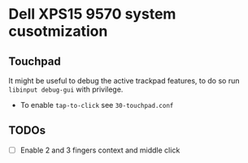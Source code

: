 # Dell XPS15 9570 system cusotmization

## Touchpad

It might be useful to debug the active trackpad features, to do so run `libinput debug-gui` with privilege.

- To enable `tap-to-click` see `30-touchpad.conf`

## TODOs

- [ ] Enable 2 and 3 fingers context and middle click
